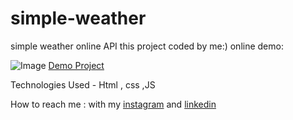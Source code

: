 # simple-weather
simple weather online API 
this project coded by me:)
online demo:

![Image](https://github.com/user-attachments/assets/50e7b93a-8692-4fc1-a7f3-590ccadee7d1)
[Demo Project](https://mayabehroozi.github.io/simple-weather/)

 Technologies Used - Html , css ,JS 


 
 How to reach me : with my [instagram](https://www.instagram.com/mayacodingjourneyy) and 
[linkedin](https://www.linkedin.com/in/maya-behroozi-5b27a425b/) 
